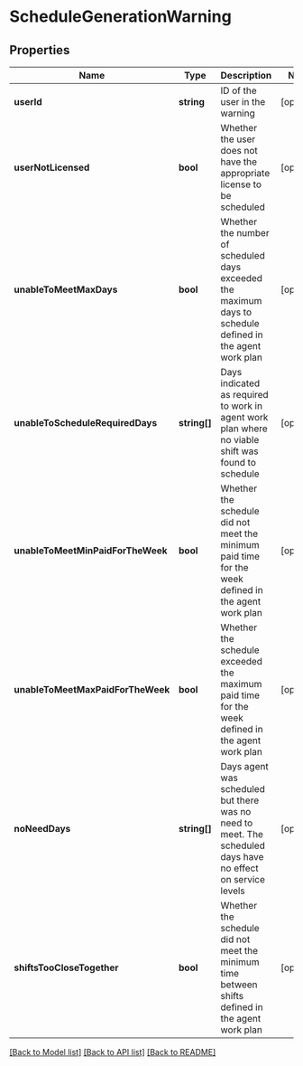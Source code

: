 # ScheduleGenerationWarning

## Properties
Name | Type | Description | Notes
------------ | ------------- | ------------- | -------------
**userId** | **string** | ID of the user in the warning | [optional] 
**userNotLicensed** | **bool** | Whether the user does not have the appropriate license to be scheduled | [optional] 
**unableToMeetMaxDays** | **bool** | Whether the number of scheduled days exceeded the maximum days to schedule defined in the agent work plan | [optional] 
**unableToScheduleRequiredDays** | **string[]** | Days indicated as required to work in agent work plan where no viable shift was found to schedule | [optional] 
**unableToMeetMinPaidForTheWeek** | **bool** | Whether the schedule did not meet the minimum paid time for the week defined in the agent work plan | [optional] 
**unableToMeetMaxPaidForTheWeek** | **bool** | Whether the schedule exceeded the maximum paid time for the week defined in the agent work plan | [optional] 
**noNeedDays** | **string[]** | Days agent was scheduled but there was no need to meet. The scheduled days have no effect on service levels | [optional] 
**shiftsTooCloseTogether** | **bool** | Whether the schedule did not meet the minimum time between shifts defined in the agent work plan | [optional] 

[[Back to Model list]](../README.md#documentation-for-models) [[Back to API list]](../README.md#documentation-for-api-endpoints) [[Back to README]](../README.md)


